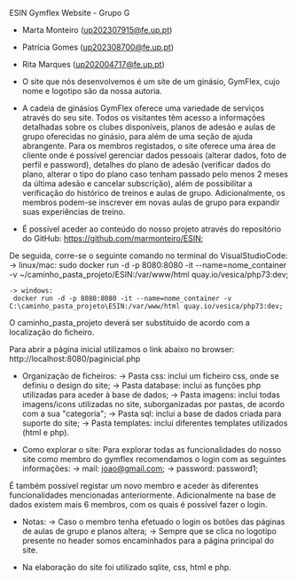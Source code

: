 ESIN
Gymflex Website - Grupo G

- Marta Monteiro (up202307915@fe.up.pt)
- Patrícia Gomes (up202308700@fe.up.pt)
- Rita Marques (up202004717@fe.up.pt)

- O site que nós desenvolvemos é um site de um ginásio, GymFlex, cujo nome e logotipo são da nossa autoria. 

- A cadeia de ginásios GymFlex oferece uma variedade de serviços através do seu site. Todos os visitantes têm acesso a informações detalhadas sobre os clubes disponíveis, planos de adesão e aulas de grupo oferecidas no ginásio, para além de uma seção de ajuda abrangente. Para os membros registados, o site oferece uma área de cliente onde é possível gerenciar dados pessoais (alterar dados, foto de perfil e password), detalhes do plano de adesão (verificar dados do plano, alterar o tipo do plano caso tenham passado pelo menos 2 meses da última adesão e cancelar subscrição), além de possibilitar a verificação do histórico de treinos e aulas de grupo. Adicionalmente, os membros podem-se inscrever em novas aulas de grupo para expandir suas experiências de treino.

- É possível aceder ao conteúdo do nosso projeto através do repositório do GitHub: 
    https://github.com/marmonteiro/ESIN;

 De seguida, corre-se o seguinte comando no terminal do VisualStudioCode:
    -> linux/mac: 
     sudo docker run -d -p 8080:8080 -it --name=nome_container -v ~/caminho_pasta_projeto/ESIN:/var/www/html quay.io/vesica/php73:dev;
    
    -> windows: 
     docker run -d -p 8080:8080 -it --name=nome_container -v C:\caminho_pasta_projeto\ESIN:/var/www/html quay.io/vesica/php73:dev;

 O caminho_pasta_projeto deverá ser substituido de acordo com a localização do ficheiro.

 Para abrir a página inicial utilizamos o link abaixo no browser: 
   http://localhost:8080/paginicial.php 


- Organização de ficheiros: 
  -> Pasta css: inclui um ficheiro css, onde se definiu o design do site;
  -> Pasta database: inclui as funções php utilizadas para aceder à base de dados;
  -> Pasta imagens: inclui todas imagens/icons utilizadas no site, suborganizadas por pastas, de acordo com a sua "categoria";
  -> Pasta sql: inclui a base de dados criada para suporte do site;
  -> Pasta templates: inclui diferentes templates utilizados (html e php).

- Como explorar o site:
Para explorar todas as funcionalidades do nosso site como membro do gymflex recomendamos o login com as seguintes informações:
  -> mail: joao@gmail.com;
  -> password: password1;

É também possível registar um novo membro e aceder às diferentes funcionalidades mencionadas anteriormente. Adicionalmente na base de dados existem mais 6 membros, com os quais é possível fazer o login. 

- Notas:
  -> Caso o membro tenha efetuado o login os botões das páginas de aulas de grupo e planos altera;
  -> Sempre que se clica no logotipo presente no header somos encaminhados para a página principal do site.


- Na elaboração do site foi utilizado sqlite, css, html e php.


